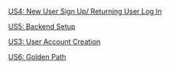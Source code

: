 [US4: New User Sign Up/ Returning User Log In](https://docs.google.com/presentation/d/16zsfZhDRslost1mYHDwpO9yhQg0ygBdN5P_UE_Mi2wQ/edit#slide=id.p)

[US5: Backend Setup](https://docs.google.com/presentation/d/16zsfZhDRslost1mYHDwpO9yhQg0ygBdN5P_UE_Mi2wQ/edit#slide=id.g34a07e1e104_0_0)

[US3: User Account Creation](https://docs.google.com/presentation/d/16zsfZhDRslost1mYHDwpO9yhQg0ygBdN5P_UE_Mi2wQ/edit#slide=id.g34a07e1e104_0_5)

[US6: Golden Path](https://docs.google.com/presentation/d/16zsfZhDRslost1mYHDwpO9yhQg0ygBdN5P_UE_Mi2wQ/edit#slide=id.g34a07e1e104_0_10)
